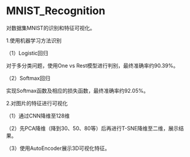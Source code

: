 # MNIST_Recognition
对数据集MNIST的识别和特征可视化。

1.使用机器学习方法识别

（1）Logistic回归

对于多分类问题，使用One vs Rest模型进行判别，最终准确率约90.39%。

（2）Softmax回归

实现Softmax函数及相应的损失函数，最终准确率约92.05%。

2.对图片的特征进行可视化

（1）通过CNN降维至128维

（2）先PCA降维（降到30、50、80等）后再进行T-SNE降维至二维，展示结果。

（3）使用AutoEncoder展示3D可视化特征。